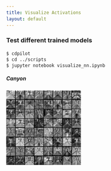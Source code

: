 ```yaml
---
title: Visualize Activations
layout: default
---
```



### Test different trained models

```
$ cdpilot
$ cd ../scripts
$ jupyter notebook visualize_nn.ipynb
```

##### Canyon

<img src="/imgs/18-08-16_canyon.png" alt="Canyon Model" style="width: 200px;"/>

